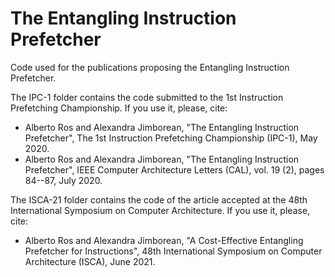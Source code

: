 # The Entangling Instruction Prefetcher

Code used for the publications proposing the Entangling Instruction Prefetcher.

The IPC-1 folder contains the code submitted to the 1st Instruction Prefetching Championship. If you use it, please, cite:
 - Alberto Ros and Alexandra Jimborean, "The Entangling Instruction Prefetcher", The 1st Instruction Prefetching Championship (IPC-1), May 2020.
 - Alberto Ros and Alexandra Jimborean, "The Entangling Instruction Prefetcher", IEEE Computer Architecture Letters (CAL), vol. 19 (2), pages 84--87, July 2020.

The ISCA-21 folder contains the code of the article accepted at the 48th International Symposium on Computer Architecture. If you use it, please, cite:
 - Alberto Ros and Alexandra Jimborean, "A Cost-Effective Entangling Prefetcher for Instructions", 48th International Symposium on Computer Architecture (ISCA), June 2021.
